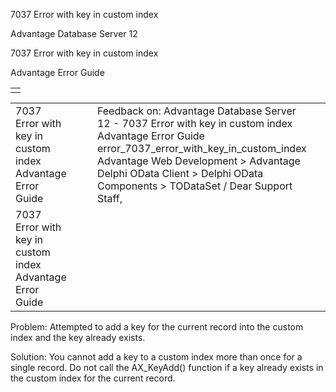7037 Error with key in custom index




Advantage Database Server 12  

7037 Error with key in custom index

Advantage Error Guide

|  |
| --- |
|  |

|  |  |  |  |  |
| --- | --- | --- | --- | --- |
| 7037 Error with key in custom index  Advantage Error Guide |  |  | Feedback on: Advantage Database Server 12 - 7037 Error with key in custom index Advantage Error Guide error\_7037\_error\_with\_key\_in\_custom\_index Advantage Web Development > Advantage Delphi OData Client > Delphi OData Components > TODataSet / Dear Support Staff, |  |
| 7037 Error with key in custom index  Advantage Error Guide |  |  |  |  |

Problem: Attempted to add a key for the current record into the custom index and the key already exists.

Solution: You cannot add a key to a custom index more than once for a single record. Do not call the AX\_KeyAdd() function if a key already exists in the custom index for the current record.